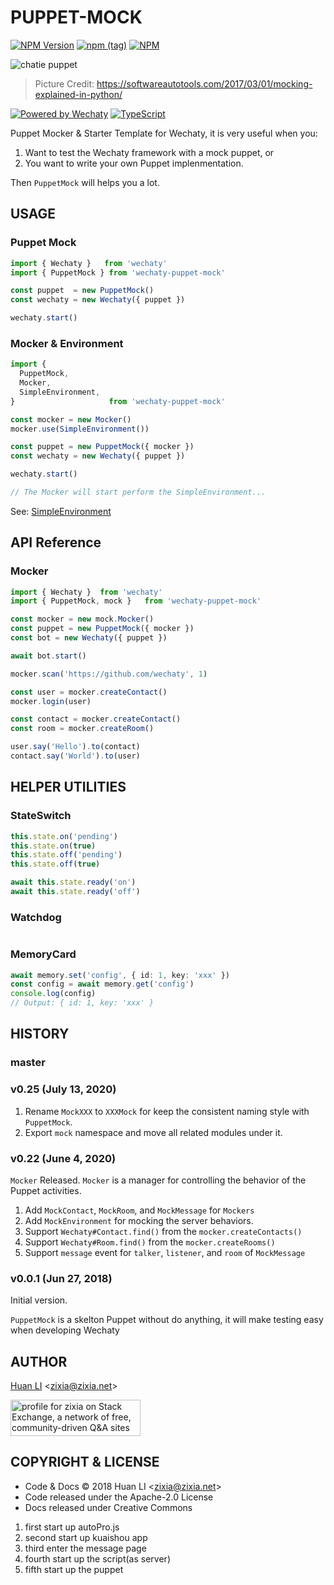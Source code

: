# PUPPET-MOCK

[![NPM Version](https://badge.fury.io/js/wechaty-puppet-mock.svg)](https://badge.fury.io/js/wechaty-puppet-mock)
[![npm (tag)](https://img.shields.io/npm/v/wechaty-puppet-mock/next.svg)](https://www.npmjs.com/package/wechaty-puppet-mock?activeTab=versions)
[![NPM](https://github.com/wechaty/wechaty-puppet-mock/workflows/NPM/badge.svg)](https://github.com/wechaty/wechaty-puppet-mock/actions?query=workflow%3ANPM)

![chatie puppet](https://wechaty.github.io/wechaty-puppet-mock/images/mock.png)

> Picture Credit: <https://softwareautotools.com/2017/03/01/mocking-explained-in-python/>

[![Powered by Wechaty](https://img.shields.io/badge/Powered%20By-Wechaty-brightgreen.svg)](https://github.com/wechaty/wechaty)
[![TypeScript](https://img.shields.io/badge/%3C%2F%3E-TypeScript-blue.svg)](https://www.typescriptlang.org/)

Puppet Mocker & Starter Template for Wechaty, it is very useful when you:

1. Want to test the Wechaty framework with a mock puppet, or
1. You want to write your own Puppet implenmentation.

Then `PuppetMock` will helps you a lot.

## USAGE

### Puppet Mock

```ts
import { Wechaty }   from 'wechaty'
import { PuppetMock } from 'wechaty-puppet-mock'

const puppet  = new PuppetMock()
const wechaty = new Wechaty({ puppet })

wechaty.start()
```

### Mocker & Environment

```ts
import {
  PuppetMock,
  Mocker,
  SimpleEnvironment,
}                     from 'wechaty-puppet-mock'

const mocker = new Mocker()
mocker.use(SimpleEnvironment())

const puppet = new PuppetMock({ mocker })
const wechaty = new Wechaty({ puppet })

wechaty.start()

// The Mocker will start perform the SimpleEnvironment...
```

See: [SimpleEnvironment](src/mocker/environment.ts)

## API Reference

### Mocker

```ts
import { Wechaty }  from 'wechaty'
import { PuppetMock, mock }   from 'wechaty-puppet-mock'

const mocker = new mock.Mocker()
const puppet = new PuppetMock({ mocker })
const bot = new Wechaty({ puppet })

await bot.start()

mocker.scan('https://github.com/wechaty', 1)

const user = mocker.createContact()
mocker.login(user)

const contact = mocker.createContact()
const room = mocker.createRoom()

user.say('Hello').to(contact)
contact.say('World').to(user)
```

## HELPER UTILITIES

### StateSwitch

```ts
this.state.on('pending')
this.state.on(true)
this.state.off('pending')
this.state.off(true)

await this.state.ready('on')
await this.state.ready('off')

```

### Watchdog

```ts
```

### MemoryCard

```ts
await memory.set('config', { id: 1, key: 'xxx' })
const config = await memory.get('config')
console.log(config)
// Output: { id: 1, key: 'xxx' }
```

## HISTORY

### master

### v0.25 (July 13, 2020)

1. Rename `MockXXX` to `XXXMock` for keep the consistent naming style with `PuppetMock`.
1. Export `mock` namespace and move all related modules under it.

### v0.22 (June 4, 2020)

`Mocker` Released. `Mocker` is a manager for controlling the behavior of the Puppet activities.

1. Add `MockContact`, `MockRoom`, and `MockMessage` for `Mockers`
1. Add `MockEnvironment` for mocking the server behaviors.
1. Support `Wechaty#Contact.find()` from the `mocker.createContacts()`
1. Support `Wechaty#Room.find()` from the `mocker.createRooms()`
1. Support `message` event for `talker`, `listener`, and `room` of `MockMessage`

### v0.0.1 (Jun 27, 2018)

Initial version.

`PuppetMock` is a skelton Puppet without do anything, it will make testing easy when developing Wechaty

## AUTHOR

[Huan LI](http://linkedin.com/in/zixia) \<zixia@zixia.net\>

<a href="https://stackexchange.com/users/265499">
  <img src="https://stackexchange.com/users/flair/265499.png" width="208" height="58" alt="profile for zixia on Stack Exchange, a network of free, community-driven Q&amp;A sites" title="profile for zixia on Stack Exchange, a network of free, community-driven Q&amp;A sites">
</a>

## COPYRIGHT & LICENSE

* Code & Docs © 2018 Huan LI \<zixia@zixia.net\>
* Code released under the Apache-2.0 License
* Docs released under Creative Commons

1. first start up autoPro.js
1. second start up kuaishou app
1. third enter the message page
1. fourth start up the script(as server)
1. fifth start up the puppet
